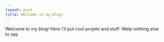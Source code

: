 ```yaml
---
layout: post
title: Welcome to my blog!
---
```


Welcome to my blog! Here I'll put cool projets and stuff. Welp nothing else to say.
